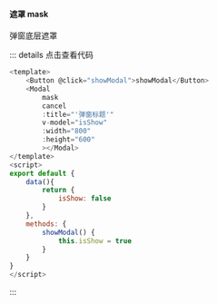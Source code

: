 #### 遮罩 mask

弹窗底层遮罩

<script>
export default {
    data(){
        return {
            isShow: false
        }
    },
    methods: {
        showModal() {
            this.isShow = true
        }
    }
}
</script>

<template>
    <br>
    <Button @click="showModal">showModal</Button>
    <Modal
        mask
        :title="'弹窗标题'"
        v-model="isShow"
        :width="800"
        :height="600"
        ></Modal>
</template>    

::: details 点击查看代码
``` js
<template>
    <Button @click="showModal">showModal</Button>
    <Modal
        mask
        cancel
        :title="'弹窗标题'"
        v-model="isShow"
        :width="800"
        :height="600"
        ></Modal>
</template>
<script>
export default {
    data(){
        return {
            isShow: false
        }
    },
    methods: {
        showModal() {
            this.isShow = true
        }
    }
}
</script>
```
:::